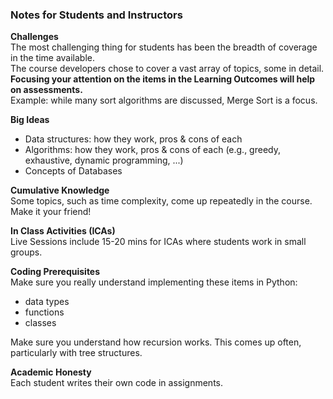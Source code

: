 ### Notes for Students and Instructors

**Challenges**  
The most challenging thing for students has been the breadth of coverage in the time available.  
The course developers chose to cover a vast array of topics, some in detail.  
**Focusing your attention on the items in the Learning Outcomes will help on assessments.**  
Example: while many sort algorithms are discussed, Merge Sort is a focus.

**Big Ideas**
- Data structures: how they work, pros & cons of each
- Algorithms: how they work, pros & cons of each (e.g., greedy, exhaustive, dynamic programming, ...)
- Concepts of Databases

**Cumulative Knowledge**  
Some topics, such as time complexity, come up repeatedly in the course. Make it your friend!

**In Class Activities (ICAs)**  
Live Sessions include 15-20 mins for ICAs where students work in small groups. 

**Coding Prerequisites**  
Make sure you really understand implementing these items in Python:
- data types
- functions
- classes

Make sure you understand how recursion works. This comes up often, particularly with tree structures.

**Academic Honesty**  
Each student writes their own code in assignments.  
